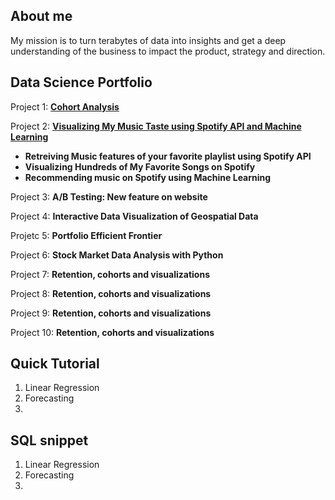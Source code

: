 ## About me




My mission is to turn terabytes of data into insights and get a deep understanding of the business to impact the
product, strategy and direction.

        
## Data Science Portfolio

Project 1:  [**Cohort Analysis**](https://github.com/carlomariaolmi/portfolio/tree/master/Project%202%20-%20%20Visualizing%20My%20Music%20Taste%20using%20Spotify%20API%20and%20Machine%20Learning)

Project 2:  **[Visualizing My Music Taste using Spotify API and Machine Learning](https://github.com/carlomariaolmi/portfolio/tree/master/Project%202%20-%20%20Visualizing%20My%20Music%20Taste%20using%20Spotify%20API%20and%20Machine%20Learning)**
* **Retreiving Music features of your favorite playlist using Spotify API**
* **Visualizing Hundreds of My Favorite Songs on Spotify**
* **Recommending music on Spotify using Machine Learning**

Project 3:  **A/B Testing: New feature on website**

Project 4:  **Interactive Data Visualization of Geospatial Data**

Projetc 5:  **Portfolio Efficient Frontier**

Project 6:  **Stock Market Data Analysis with Python**

Project 7:  **Retention, cohorts and visualizations**

Project 8:  **Retention, cohorts and visualizations**

Project 9:  **Retention, cohorts and visualizations**

Project 10: **Retention, cohorts and visualizations**


## Quick Tutorial

1. Linear Regression
2. Forecasting
3. 

## SQL snippet

1. Linear Regression
2. Forecasting
3. 
